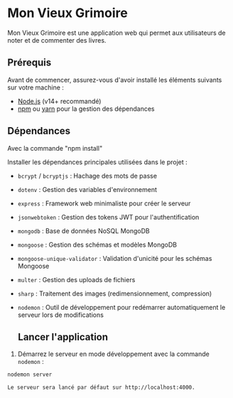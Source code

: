 # Mon Vieux Grimoire

Mon Vieux Grimoire est une application web qui permet aux utilisateurs de noter et de commenter des livres.

## Prérequis

Avant de commencer, assurez-vous d'avoir installé les éléments suivants sur votre machine :

- [Node.js](https://nodejs.org/en/download/) (v14+ recommandé)
- [npm](https://www.npmjs.com/) ou [yarn](https://yarnpkg.com/) pour la gestion des dépendances


## Dépendances

Avec la commande "npm install"

Installer les dépendances principales utilisées dans le projet : 

- `bcrypt` / `bcryptjs` : Hachage des mots de passe
- `dotenv` : Gestion des variables d'environnement
- `express` : Framework web minimaliste pour créer le serveur
- `jsonwebtoken` : Gestion des tokens JWT pour l'authentification
- `mongodb` : Base de données NoSQL MongoDB
- `mongoose` : Gestion des schémas et modèles MongoDB
- `mongoose-unique-validator` : Validation d'unicité pour les schémas Mongoose
- `multer` : Gestion des uploads de fichiers
- `sharp` : Traitement des images (redimensionnement, compression)
- `nodemon` : Outil de développement pour redémarrer automatiquement le serveur lors de modifications

  ## Lancer l'application

1. Démarrez le serveur en mode développement avec la commande `nodemon` :

```bash
nodemon server

Le serveur sera lancé par défaut sur http://localhost:4000.

